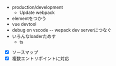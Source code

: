 - production/development
  - Update webpack
- elementをつかう
- vue devtool
- debug on vscode
  --  wepack dev serverにつなぐ
- いろんなloaderためす
  - ts
- [x] ソースマップ
- [x] 複数エントリポイントに対応
